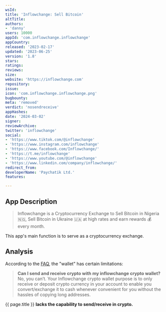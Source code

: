 ```yaml
---
wsId: 
title: 'Inflowchange: Sell Bitcoin'
altTitle: 
authors:
- 'danny'
users: 10000
appId: 'com.inflowchange.inflowchange'
appCountry: 
released: '2023-02-17'
updated: '2023-06-25'
version: '1.8'
stars: 
ratings: 
reviews: 
size: 
website: 'https://inflowchange.com'
repository: 
issue: 
icon: 'com.inflowchange.inflowchange.png'
bugbounty: 
meta: 'removed'
verdict: 'nosendreceive'
appHashes: 
date: '2024-03-02'
signer: 
reviewArchive: 
twitter: 'inflowchange'
social:
- 'https://www.tiktok.com/@inflowchange'
- 'https://www.instagram.com/inflowchange'
- 'https://www.facebook.com/Inflowchange/'
- 'https://t.me/inflowchange'
- 'https://www.youtube.com/@inflowchange'
- 'https://www.linkedin.com/company/inflowchange/'
redirect_from: 
developerName: 'Paychatik Ltd.'
features: 

---
```


## App Description

> Inflowchange is a Cryptocurrency Exchange to Sell Bitcoin in Nigeria 🇳🇬, Sell Bitcoin in Ukraine 🇺🇦 at high rates and earn rewards 💰 every month.

This app's main function is to serve as a cryptocurrency exchange.

## Analysis

According to the [FAQ](https://inflowchange.com/), the "wallet" has certain limitations:

> **Can I send and receive crypto with my inflowchange crypto wallet?**
> No, you can’t. Your Inflowchange crypto wallet purpose is to only receive or deposit crypto currency in your account to enable you convert/exchange it to cash whenever convenient for you without the hassles of copying long addresses.

{{ page.title }} **lacks the capability to send/receive in crypto.**